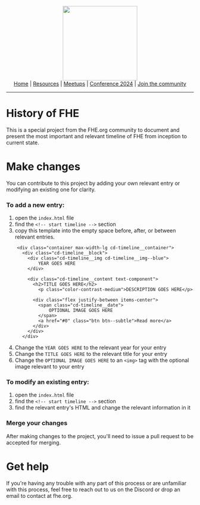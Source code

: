 <!-- Main header navigation -->
<p align="center">
  <img width="200" src="https://user-images.githubusercontent.com/5758427/180978488-db825482-5a58-4c7c-9589-c494a6f0be04.png"><br/>
  <a href="https://fhe-org.github.io">Home</a> | <a href="https://fhe-org.github.io/resources">Resources</a> | <a href="https://fhe-org.github.io/meetups/">Meetups</a> | <a href="https://fhe-org.github.io/conferences/conference-2024/">Conference 2024</a> | <a href="https://fhe-org.github.io/community">Join the community</a>
</p>
<hr/>
<!-- /Main header navigation -->

# History of FHE

This is a special project from the FHE.org community to document and present the most important and relevant timeline of FHE from inception to current state.

# Make changes

You can contribute to this project by adding your own relevant entry or modifying an existing one for clarity.

### To add a new entry:

1. open the `index.html` file
2. find the `<!-- start timeline -->` section
3. copy this template into the empty space before, after, or between relevant entries.

```
    <div class="container max-width-lg cd-timeline__container">
      <div class="cd-timeline__block">
        <div class="cd-timeline__img cd-timeline__img--blue">
            YEAR GOES HERE
        </div>

        <div class="cd-timeline__content text-component">
          <h2>TITLE GOES HERE</h2>
            <p class="color-contrast-medium">DESCRIPTION GOES HERE</p>

          <div class="flex justify-between items-center">
            <span class="cd-timeline__date">
                OPTIONAL IMAGE GOES HERE
            </span>
            <a href="#0" class="btn btn--subtle">Read more</a>
          </div>
        </div>
      </div>

```
4. Change the `YEAR GOES HERE` to the relevant year for your entry
5. Change the `TITLE GOES HERE` to the relevant title for your entry
6. Change the `OPTIONAL IMAGE GOES HERE` to an `<img>` tag with the optional image relevant to your entry


### To modify an existing entry:

1. open the `index.html` file
2. find the `<!-- start timeline -->` section
3. find the relevant entry's HTML and change the relevant information in it

### Merge your changes

After making changes to the project, you'll need to issue a pull request to be accepted for merging.

# Get help

If you're having any trouble with any part of this process or are unfamiliar with this process, feel free to reach out to us on the Discord or drop an email to contact at fhe.org.

